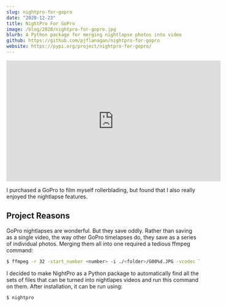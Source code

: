 ```yaml
---
slug: nightpro-for-gopro
date: "2020-12-23"
title: NightPro For GoPro
image: /blog/2020/nightpro-for-gopro.jpg
blurb: A Python package for merging nightlapse photos into video
github: https://github.com/pjflanagan/nightpro-for-gopro
website: https://pypi.org/project/nightpro-for-gopro/
---
```


<iframe width="560" height="315" src="https://www.youtube.com/embed/jZyszParsmc" title="YouTube video player" frameborder="0" allow="accelerometer; autoplay; clipboard-write; encrypted-media; gyroscope; picture-in-picture" allowfullscreen></iframe>

I purchased a GoPro to film myself rollerblading, but found that I also really enjoyed the nightlapse features. 

## Project Reasons

GoPro nightlapses are wonderful. But they save oddly. Rather than saving as a single video, the way other GoPro timelapses do, they save as a series of individual photos. Merging them all into one required a tedious ffmpeg command:

```bash
$ ffmpeg -r 32 -start_number <number> -i ./<folder>/G00%d.JPG -vcodec libx264 -pix_fmt yuv420p <name>.mp4
```

I decided to make NightPro as a Python package to automatically find all the sets of files that can be turned into nightlapes videos and run this command on them. After installation, it can be run using:

```bash
$ nightpro
```